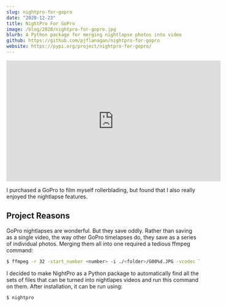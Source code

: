 ```yaml
---
slug: nightpro-for-gopro
date: "2020-12-23"
title: NightPro For GoPro
image: /blog/2020/nightpro-for-gopro.jpg
blurb: A Python package for merging nightlapse photos into video
github: https://github.com/pjflanagan/nightpro-for-gopro
website: https://pypi.org/project/nightpro-for-gopro/
---
```


<iframe width="560" height="315" src="https://www.youtube.com/embed/jZyszParsmc" title="YouTube video player" frameborder="0" allow="accelerometer; autoplay; clipboard-write; encrypted-media; gyroscope; picture-in-picture" allowfullscreen></iframe>

I purchased a GoPro to film myself rollerblading, but found that I also really enjoyed the nightlapse features. 

## Project Reasons

GoPro nightlapses are wonderful. But they save oddly. Rather than saving as a single video, the way other GoPro timelapses do, they save as a series of individual photos. Merging them all into one required a tedious ffmpeg command:

```bash
$ ffmpeg -r 32 -start_number <number> -i ./<folder>/G00%d.JPG -vcodec libx264 -pix_fmt yuv420p <name>.mp4
```

I decided to make NightPro as a Python package to automatically find all the sets of files that can be turned into nightlapes videos and run this command on them. After installation, it can be run using:

```bash
$ nightpro
```